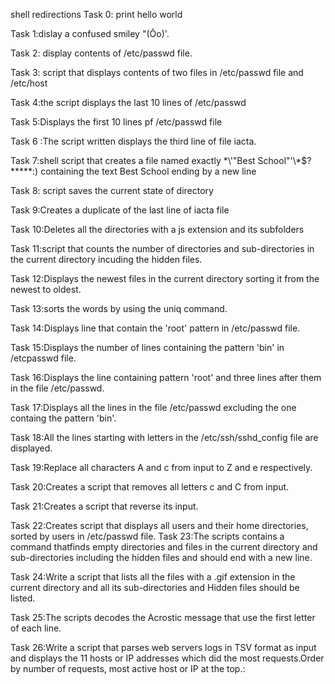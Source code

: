 shell redirections
Task 0: print hello world 

Task 1:dislay a confused smiley "(Ôo)'.

Task 2: display contents of /etc/passwd file.

Task 3: script that displays contents of two files in /etc/passwd file and /etc/host

Task 4:the script displays the last 10 lines of /etc/passwd

Task 5:Displays the first 10 lines pf /etc/passwd file 

Task 6 :The script written displays the third line of file iacta.

Task 7:shell script that creates a file named exactly \*\\'"Best School"\'\\*$\?\*\*\*\*\*:) containing the text Best School ending by a new line

Task 8: script saves the current state of directory

Task 9:Creates a duplicate of the last line of iacta file

Task 10:Deletes all the directories with a js extension and its subfolders

Task 11:script that counts the number of directories and sub-directories in the current directory incuding the hidden files.

Task 12:Displays the newest files in the current directory sorting it from the newest to oldest.

Task 13:sorts the words by using the uniq command.

Task 14:Displays line that contain the 'root' pattern in /etc/passwd file.

Task 15:Displays the number of lines containing the pattern 'bin' in /etcpasswd file.

Task 16:Displays the line containing pattern 'root' and three lines after them in the file /etc/passwd.

Task 17:Displays all the lines in the file /etc/passwd excluding the one containg the pattern 'bin'.

Task 18:All the lines starting with letters in the /etc/ssh/sshd_config file are displayed.

Task 19:Replace all characters A and c from input to Z and e respectively.

Task 20:Creates a script that removes all letters c and C from input.

Task 21:Creates a script that reverse its input.

Task 22:Creates script that displays all users and their home directories, sorted by users in /etc/passwd file.
Task 23:The scripts contains a command thatfinds empty directories and files in the current directory and sub-directories including the hidden files and should end with a new line.

Task 24:Write a script that lists all the files with a .gif extension in the current directory and all its sub-directories and Hidden files should be listed.

Task 25:The scripts decodes the Acrostic message that use the first letter of each line.

Task 26:Write a script that parses web servers logs in TSV format as input and displays the 11 hosts or IP addresses which did the most requests.Order by number of requests, most active host or IP at the top.:
